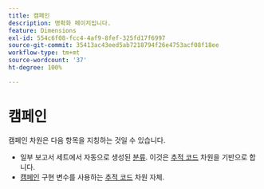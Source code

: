 ```yaml
---
title: 캠페인
description: 명확화 페이지입니다.
feature: Dimensions
exl-id: 554c6f08-fcc4-4af9-8fef-325fd17f6997
source-git-commit: 35413ac43eed5ab7218794f26e4753acf08f18ee
workflow-type: tm+mt
source-wordcount: '37'
ht-degree: 100%

---
```


# 캠페인

캠페인 차원은 다음 항목을 지칭하는 것일 수 있습니다.

* 일부 보고서 세트에서 자동으로 생성된 [분류](../classifications/c-classifications.md). 이것은 [추적 코드](tracking-code.md) 차원을 기반으로 합니다.
* [캠페인](/help/implement/vars/page-vars/campaign.md) 구현 변수를 사용하는 [추적 코드](tracking-code.md) 차원 자체.
